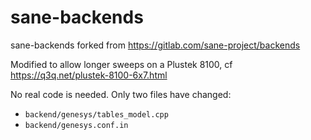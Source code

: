 # sane-backends
sane-backends forked from https://gitlab.com/sane-project/backends

Modified to allow longer sweeps on a Plustek 8100, cf https://q3q.net/plustek-8100-6x7.html

No real code is needed. Only two files have changed:

 - `backend/genesys/tables_model.cpp`
 - `backend/genesys.conf.in`
 
